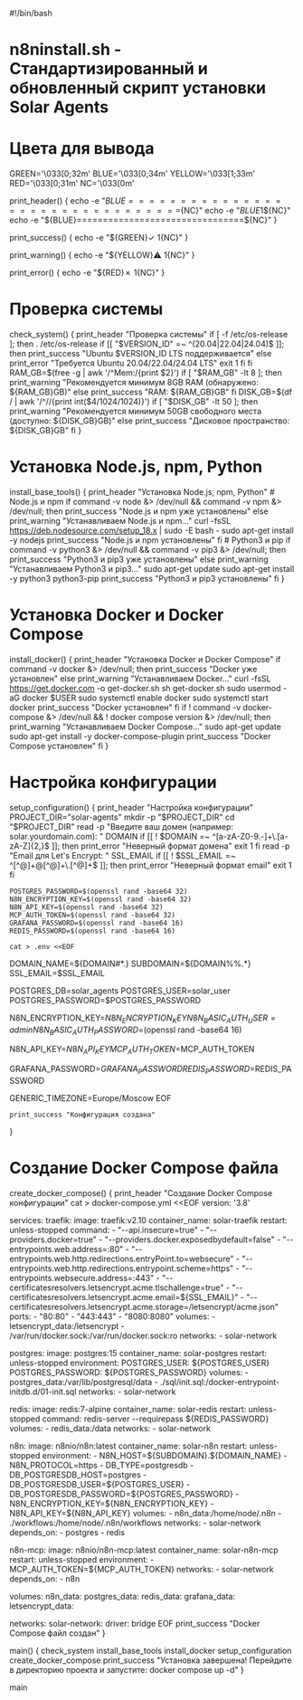 #!/bin/bash
# n8ninstall.sh - Стандартизированный и обновленный скрипт установки Solar Agents

# Цвета для вывода
GREEN='\033[0;32m'
BLUE='\033[0;34m'
YELLOW='\033[1;33m'
RED='\033[0;31m'
NC='\033[0m'

print_header() {
    echo -e "${BLUE}================================${NC}"
    echo -e "${BLUE}$1${NC}"
    echo -e "${BLUE}================================${NC}"
}

print_success() {
    echo -e "${GREEN}✓ $1${NC}"
}

print_warning() {
    echo -e "${YELLOW}⚠ $1${NC}"
}

print_error() {
    echo -e "${RED}✗ $1${NC}"
}

# Проверка системы
check_system() {
    print_header "Проверка системы"
    if [ -f /etc/os-release ]; then
        . /etc/os-release
        if [[ "$VERSION_ID" =~ ^(20.04|22.04|24.04)$ ]]; then
            print_success "Ubuntu $VERSION_ID LTS поддерживается"
        else
            print_error "Требуется Ubuntu 20.04/22.04/24.04 LTS"
            exit 1
        fi
    fi
    RAM_GB=$(free -g | awk '/^Mem:/{print $2}')
    if [ "$RAM_GB" -lt 8 ]; then
        print_warning "Рекомендуется минимум 8GB RAM (обнаружено: ${RAM_GB}GB)"
    else
        print_success "RAM: ${RAM_GB}GB"
    fi
    DISK_GB=$(df / | awk '/^\//{print int($4/1024/1024)}')
    if [ "$DISK_GB" -lt 50 ]; then
        print_warning "Рекомендуется минимум 50GB свободного места (доступно: ${DISK_GB}GB)"
    else
        print_success "Дисковое пространство: ${DISK_GB}GB"
    fi
}

# Установка Node.js, npm, Python
install_base_tools() {
    print_header "Установка Node.js, npm, Python"
    # Node.js и npm
    if command -v node &> /dev/null && command -v npm &> /dev/null; then
        print_success "Node.js и npm уже установлены"
    else
        print_warning "Устанавливаем Node.js и npm..."
        curl -fsSL https://deb.nodesource.com/setup_18.x | sudo -E bash -
        sudo apt-get install -y nodejs
        print_success "Node.js и npm установлены"
    fi
    # Python3 и pip
    if command -v python3 &> /dev/null && command -v pip3 &> /dev/null; then
        print_success "Python3 и pip3 уже установлены"
    else
        print_warning "Устанавливаем Python3 и pip3..."
        sudo apt-get update
        sudo apt-get install -y python3 python3-pip
        print_success "Python3 и pip3 установлены"
    fi
}

# Установка Docker и Docker Compose
install_docker() {
    print_header "Установка Docker и Docker Compose"
    if command -v docker &> /dev/null; then
        print_success "Docker уже установлен"
    else
        print_warning "Устанавливаем Docker..."
        curl -fsSL https://get.docker.com -o get-docker.sh
        sh get-docker.sh
        sudo usermod -aG docker $USER
        sudo systemctl enable docker
        sudo systemctl start docker
        print_success "Docker установлен"
    fi
    if ! command -v docker-compose &> /dev/null && ! docker compose version &> /dev/null; then
        print_warning "Устанавливаем Docker Compose..."
        sudo apt-get update
        sudo apt-get install -y docker-compose-plugin
        print_success "Docker Compose установлен"
    fi
}

# Настройка конфигурации
setup_configuration() {
    print_header "Настройка конфигурации"
    PROJECT_DIR="solar-agents"
    mkdir -p "$PROJECT_DIR"
    cd "$PROJECT_DIR"
    read -p "Введите ваш домен (например: solar.yourdomain.com): " DOMAIN
    if [[ ! $DOMAIN =~ ^[a-zA-Z0-9.-]+\.[a-zA-Z]{2,}$ ]]; then
        print_error "Неверный формат домена"
        exit 1
    fi
    read -p "Email для Let's Encrypt: " SSL_EMAIL
    if [[ ! $SSL_EMAIL =~ ^[^@]+@[^@]+\.[^@]+$ ]]; then
        print_error "Неверный формат email"
        exit 1
    fi

    POSTGRES_PASSWORD=$(openssl rand -base64 32)
    N8N_ENCRYPTION_KEY=$(openssl rand -base64 32)
    N8N_API_KEY=$(openssl rand -base64 32)
    MCP_AUTH_TOKEN=$(openssl rand -base64 32)
    GRAFANA_PASSWORD=$(openssl rand -base64 16)
    REDIS_PASSWORD=$(openssl rand -base64 16)

    cat > .env <<EOF
DOMAIN_NAME=${DOMAIN#*.}
SUBDOMAIN=${DOMAIN%%.*}
SSL_EMAIL=$SSL_EMAIL

POSTGRES_DB=solar_agents
POSTGRES_USER=solar_user
POSTGRES_PASSWORD=$POSTGRES_PASSWORD

N8N_ENCRYPTION_KEY=$N8N_ENCRYPTION_KEY
N8N_BASIC_AUTH_USER=admin
N8N_BASIC_AUTH_PASSWORD=$(openssl rand -base64 16)

N8N_API_KEY=$N8N_API_KEY
MCP_AUTH_TOKEN=$MCP_AUTH_TOKEN

GRAFANA_PASSWORD=$GRAFANA_PASSWORD
REDIS_PASSWORD=$REDIS_PASSWORD

GENERIC_TIMEZONE=Europe/Moscow
EOF

    print_success "Конфигурация создана"
}

# Создание Docker Compose файла
create_docker_compose() {
    print_header "Создание Docker Compose конфигурации"
    cat > docker-compose.yml <<EOF
version: '3.8'

services:
  traefik:
    image: traefik:v2.10
    container_name: solar-traefik
    restart: unless-stopped
    command:
      - "--api.insecure=true"
      - "--providers.docker=true"
      - "--providers.docker.exposedbydefault=false"
      - "--entrypoints.web.address=:80"
      - "--entrypoints.web.http.redirections.entryPoint.to=websecure"
      - "--entrypoints.web.http.redirections.entrypoint.scheme=https"
      - "--entrypoints.websecure.address=:443"
      - "--certificatesresolvers.letsencrypt.acme.tlschallenge=true"
      - "--certificatesresolvers.letsencrypt.acme.email=\${SSL_EMAIL}"
      - "--certificatesresolvers.letsencrypt.acme.storage=/letsencrypt/acme.json"
    ports:
      - "80:80"
      - "443:443"
      - "8080:8080"
    volumes:
      - letsencrypt_data:/letsencrypt
      - /var/run/docker.sock:/var/run/docker.sock:ro
    networks:
      - solar-network

  postgres:
    image: postgres:15
    container_name: solar-postgres
    restart: unless-stopped
    environment:
      POSTGRES_USER: \${POSTGRES_USER}
      POSTGRES_PASSWORD: \${POSTGRES_PASSWORD}
    volumes:
      - postgres_data:/var/lib/postgresql/data
      - ./sql/init.sql:/docker-entrypoint-initdb.d/01-init.sql
    networks:
      - solar-network

  redis:
    image: redis:7-alpine
    container_name: solar-redis
    restart: unless-stopped
    command: redis-server --requirepass \${REDIS_PASSWORD}
    volumes:
      - redis_data:/data
    networks:
      - solar-network

  n8n:
    image: n8nio/n8n:latest
    container_name: solar-n8n
    restart: unless-stopped
    environment:
      - N8N_HOST=\${SUBDOMAIN}.\${DOMAIN_NAME}
      - N8N_PROTOCOL=https
      - DB_TYPE=postgresdb
      - DB_POSTGRESDB_HOST=postgres
      - DB_POSTGRESDB_USER=\${POSTGRES_USER}
      - DB_POSTGRESDB_PASSWORD=\${POSTGRES_PASSWORD}
      - N8N_ENCRYPTION_KEY=\${N8N_ENCRYPTION_KEY}
      - N8N_API_KEY=\${N8N_API_KEY}
    volumes:
      - n8n_data:/home/node/.n8n
      - ./workflows:/home/node/.n8n/workflows
    networks:
      - solar-network
    depends_on:
      - postgres
      - redis

  n8n-mcp:
    image: n8nio/n8n-mcp:latest
    container_name: solar-n8n-mcp
    restart: unless-stopped
    environment:
      - MCP_AUTH_TOKEN=\${MCP_AUTH_TOKEN}
    networks:
      - solar-network
    depends_on:
      - n8n

volumes:
  n8n_data:
  postgres_data:
  redis_data:
  grafana_data:
  letsencrypt_data:

networks:
  solar-network:
    driver: bridge
EOF
    print_success "Docker Compose файл создан"
}

main() {
    check_system
    install_base_tools
    install_docker
    setup_configuration
    create_docker_compose
    print_success "Установка завершена! Перейдите в директорию проекта и запустите: docker compose up -d"
}

main
